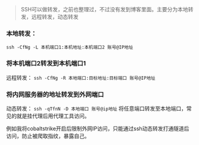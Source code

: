 > SSH可以做转发，之前也整理过，不过没有发到博客里面。主要分为本地转发，远程转发，动态转发

### 本地转发：
`ssh -CfNg -L 本机端口1:本机地址:本机端口2 账号@IP地址`

### 将本机端口2转发到本机端口1
远程转发：
`ssh -CfNg -R 本地端口:目标地址:目标端口 账号@IP地址`

### 将内网服务器的地址转发到外网端口
动态转发：
`ssh -qTfnN -D 本地端口 账号@ip地址`
将任意端口转发至本地端口，常见的就是挂代理后用代理工具访问。

例如我将cobaltstrike开启后限制外网IP访问，只能通过ssh动态转发打通隧道后访问，防止被爬取指纹，暴露自己。